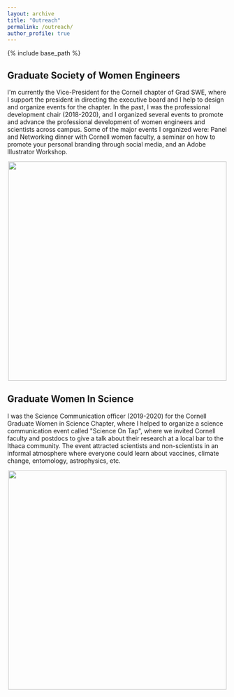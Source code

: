 ```yaml
---
layout: archive
title: "Outreach"
permalink: /outreach/
author_profile: true
---
```



{% include base_path %}

Graduate Society of Women Engineers 
-----

I'm currently the Vice-President for the Cornell chapter of Grad SWE, where I support the president in directing the executive board and I help to design and organize events for the chapter. In the past, I was the professional development chair (2018-2020), and I organized several events to promote and advance the professional development of women engineers and scientists across campus. Some of the major events I organized were: Panel and Networking dinner with Cornell women faculty, a seminar on how to promote your personal branding through social media, and an Adobe Illustrator Workshop. 

<p align="center">
<img src="https://nancyruizu.github.io/files/gradSWE.png" width="500px"> 
</p>

Graduate Women In Science
-----

I was the Science Communication officer (2019-2020) for the Cornell Graduate Women in Science Chapter, where I helped to organize a science communication event called "Science On Tap", where we invited Cornell faculty and postdocs to give a talk about their research at a local bar to the Ithaca community. The event attracted scientists and non-scientists in an informal atmosphere where everyone could learn about vaccines, climate change, entomology, astrophysics, etc. 

<p align="center">
<img src="https://nancyruizu.github.io/files/ScienceOnTap.jpg" width="500px"> 
</p>
